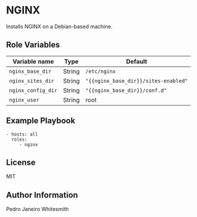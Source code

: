 NGINX
=========

Installs NGINX on a Debian-based machine.

Role Variables
--------------

| Variable name      | Type   | Default                              |
|--------------------|--------|--------------------------------------|
| `nginx_base_dir`   | String | `/etc/nginx`                         |
| `nginx_sites_dir`  | String | `"{{nginx_base_dir}}/sites-enabled"` |
| `nginx_config_dir` | String | `"{{nginx_base_dir}}/conf.d"`        |
| `nginx_user`       | String | root                                 |

Example Playbook
----------------

    - hosts: all
      roles:
         - nginx

License
-------

MIT

Author Information
------------------

Pedro Janeiro
Whitesmith
